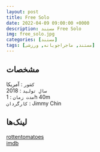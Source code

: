 ```yaml
---
layout: post
title: Free Solo
date: 2022-04-09 09:00:00 +0000
description: مستند Free Solo
img: free_solo.jpg
categories: [مستند]
tags: [مستند, ماجراجویانه, ورزشی]
---
```


## مشخصات

`کشور` : آمریکا  
`سال تولید` : 2018  
`مدت زمان` : 1h 40m  
`کارگردان` : Jimmy Chin

## لینک‌ها

[rottentomatoes](https://www.rottentomatoes.com/m/free_solo)  
[imdb](https://www.imdb.com/title/tt7775622/)
